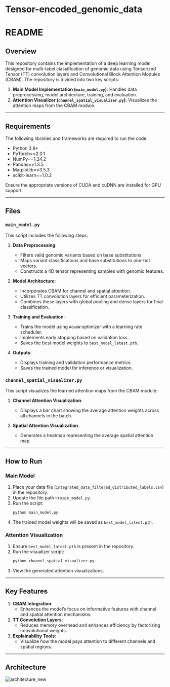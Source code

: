 # Tensor-encoded_genomic_data


# README

## Overview
This repository contains the implementation of a deep learning model designed for multi-label classification of genomic data using Tensorized Tensor (TT) convolution layers and Convolutional Block Attention Modules (CBAM). The repository is divided into two key scripts:

1. **Main Model Implementation (`main_model.py`)**: Handles data preprocessing, model architecture, training, and evaluation.
2. **Attention Visualizer (`channel_spatial_visualizer.py`)**: Visualizes the attention maps from the CBAM module.

---

## Requirements
The following libraries and frameworks are required to run the code:

- Python 3.8+
- PyTorch==2.0.1
- NumPy==1.24.2
- Pandas==1.3.5
- Matplotlib==3.5.3
- scikit-learn==1.0.2

Ensure the appropriate versions of CUDA and cuDNN are installed for GPU support.

---

## Files
### `main_model.py`
This script includes the following steps:

1. **Data Preprocessing**:
   - Filters valid genomic variants based on base substitutions.
   - Maps variant classifications and base substitutions to one-hot vectors.
   - Constructs a 4D tensor representing samples with genomic features.

2. **Model Architecture**:
   - Incorporates CBAM for channel and spatial attention.
   - Utilizes TT convolution layers for efficient parameterization.
   - Combines these layers with global pooling and dense layers for final classification.

3. **Training and Evaluation**:
   - Trains the model using `AdamW` optimizer with a learning rate scheduler.
   - Implements early stopping based on validation loss.
   - Saves the best model weights to `best_model_latest.pth`.

4. **Outputs**:
   - Displays training and validation performance metrics.
   - Saves the trained model for inference or visualization.

### `channel_spatial_visualizer.py`
This script visualizes the learned attention maps from the CBAM module:

1. **Channel Attention Visualization**:
   - Displays a bar chart showing the average attention weights across all channels in the batch.

2. **Spatial Attention Visualization**:
   - Generates a heatmap representing the average spatial attention map.

---

## How to Run

### Main Model
1. Place your data file (`integrated_data_filtered_distributed_labels.csv`) in the repository.
2. Update the file path in `main_model.py`.
3. Run the script:
   ```bash
   python main_model.py
   ```
4. The trained model weights will be saved as `best_model_latest.pth`.

### Attention Visualization
1. Ensure `best_model_latest.pth` is present in the repository.
2. Run the visualizer script:
   ```bash
   python channel_spatial_visualizer.py
   ```
3. View the generated attention visualizations.

---

## Key Features
1. **CBAM Integration**:
   - Enhances the model’s focus on informative features with channel and spatial attention mechanisms.
2. **TT Convolution Layers**:
   - Reduces memory overhead and enhances efficiency by factorizing convolutional weights.
3. **Explainability Tools**:
   - Visualize how the model pays attention to different channels and spatial regions.

---



## Architecture












![architecture_new](https://github.com/user-attachments/assets/f7326905-a1c9-4cc8-b040-1d4c91b63070)
